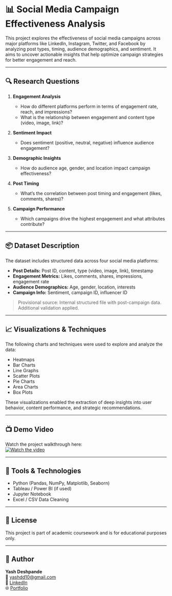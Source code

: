 # 📊 Social Media Campaign Effectiveness Analysis 

This project explores the effectiveness of social media campaigns across major platforms like LinkedIn, Instagram, Twitter, and Facebook by analyzing post types, timing, audience demographics, and sentiment. It aims to uncover actionable insights that help optimize campaign strategies for better engagement and reach.

---

## 🔍 Research Questions

1. **Engagement Analysis**
   - How do different platforms perform in terms of engagement rate, reach, and impressions?
   - What is the relationship between engagement and content type (video, image, link)?

2. **Sentiment Impact**
   - Does sentiment (positive, neutral, negative) influence audience engagement?

3. **Demographic Insights**
   - How do audience age, gender, and location impact campaign effectiveness?

4. **Post Timing**
   - What’s the correlation between post timing and engagement (likes, comments, shares)?

5. **Campaign Performance**
   - Which campaigns drive the highest engagement and what attributes contribute?

---

## 📦 Dataset Description

The dataset includes structured data across four social media platforms:

- **Post Details:** Post ID, content, type (video, image, link), timestamp  
- **Engagement Metrics:** Likes, comments, shares, impressions, engagement rate  
- **Audience Demographics:** Age, gender, location, interests  
- **Campaign Info:** Sentiment, campaign ID, influencer ID  

> Provisional source: Internal structured file with post-campaign data. Additional validation applied.

---

## 📈 Visualizations & Techniques

The following charts and techniques were used to explore and analyze the data:

- Heatmaps
- Bar Charts
- Line Graphs
- Scatter Plots
- Pie Charts
- Area Charts
- Box Plots

These visualizations enabled the extraction of deep insights into user behavior, content performance, and strategic recommendations.

---

## 📺 Demo Video

Watch the project walkthrough here:  
[![Watch the video](https://img.youtube.com/vi/xVcxcwplXHE/maxresdefault.jpg)](https://youtu.be/xVcxcwplXHE)

---

## 🧰 Tools & Technologies

- Python (Pandas, NumPy, Matplotlib, Seaborn)
- Tableau / Power BI (if used)
- Jupyter Notebook
- Excel / CSV Data Cleaning

---

## 📄 License

This project is part of academic coursework and is for educational purposes only.

---

## 👤 Author

**Yash Deshpande**  
📧 yashdd10@gmail.com  
💼 [LinkedIn](https://www.linkedin.com/in/yash-deshpande-70827417b)  
🌐 [Portfolio](https://yashdd.github.io/Portfolio-Website)
